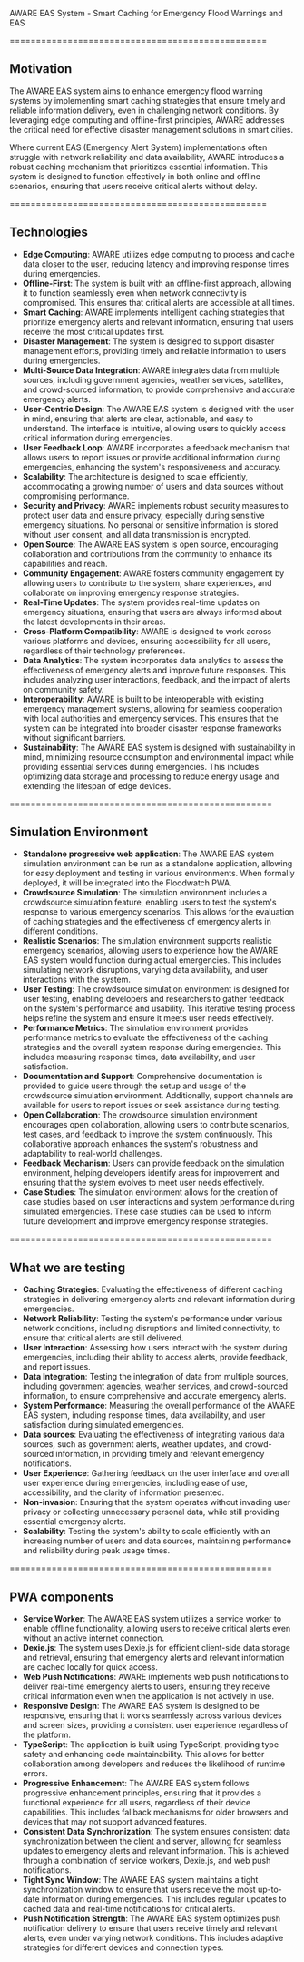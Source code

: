 AWARE EAS System - Smart Caching for Emergency Flood Warnings and EAS

=================================================

Motivation
--------
The AWARE EAS system aims to enhance emergency flood warning systems by implementing smart caching strategies that ensure timely and reliable information delivery, even in challenging network conditions. By leveraging edge computing and offline-first principles, AWARE addresses the critical need for effective disaster management solutions in smart cities.

Where current EAS (Emergency Alert System) implementations often struggle with network reliability and data availability, AWARE introduces a robust caching mechanism that prioritizes essential information. This system is designed to function effectively in both online and offline scenarios, ensuring that users receive critical alerts without delay.

=================================================

Technologies
--------
- **Edge Computing**: AWARE utilizes edge computing to process and cache data closer to the user, reducing latency and improving response times during emergencies.
- **Offline-First**: The system is built with an offline-first approach, allowing it to function seamlessly even when network connectivity is compromised. This ensures that critical alerts are accessible at all times.
- **Smart Caching**: AWARE implements intelligent caching strategies that prioritize emergency alerts and relevant information, ensuring that users receive the most critical updates first.
- **Disaster Management**: The system is designed to support disaster management efforts, providing timely and reliable information to users during emergencies.
- **Multi-Source Data Integration**: AWARE integrates data from multiple sources, including government agencies, weather services, satellites, and crowd-sourced information, to provide comprehensive and accurate emergency alerts.
- **User-Centric Design**: The AWARE EAS system is designed with the user in mind, ensuring that alerts are clear, actionable, and easy to understand. The interface is intuitive, allowing users to quickly access critical information during emergencies.
- **User Feedback Loop**: AWARE incorporates a feedback mechanism that allows users to report issues or provide additional information during emergencies, enhancing the system's responsiveness and accuracy.
- **Scalability**: The architecture is designed to scale efficiently, accommodating a growing number of users and data sources without compromising performance.
- **Security and Privacy**: AWARE implements robust security measures to protect user data and ensure privacy, especially during sensitive emergency situations. No personal or sensitive information is stored without user consent, and all data transmission is encrypted.
- **Open Source**: The AWARE EAS system is open source, encouraging collaboration and contributions from the community to enhance its capabilities and reach.
- **Community Engagement**: AWARE fosters community engagement by allowing users to contribute to the system, share experiences, and collaborate on improving emergency response strategies.
- **Real-Time Updates**: The system provides real-time updates on emergency situations, ensuring that users are always informed about the latest developments in their areas.
- **Cross-Platform Compatibility**: AWARE is designed to work across various platforms and devices, ensuring accessibility for all users, regardless of their technology preferences.
- **Data Analytics**: The system incorporates data analytics to assess the effectiveness of emergency alerts and improve future responses. This includes analyzing user interactions, feedback, and the impact of alerts on community safety.
- **Interoperability**: AWARE is built to be interoperable with existing emergency management systems, allowing for seamless cooperation with local authorities and emergency services. This ensures that the system can be integrated into broader disaster response frameworks without significant barriers.
- **Sustainability**: The AWARE EAS system is designed with sustainability in mind, minimizing resource consumption and environmental impact while providing essential services during emergencies. This includes optimizing data storage and processing to reduce energy usage and extending the lifespan of edge devices.

==================================================

Simulation Environment
--------
- **Standalone progressive web application**: The AWARE EAS system simulation environment can be run as a standalone application, allowing for easy deployment and testing in various environments. When formally deployed, it will be integrated into the Floodwatch PWA.
- **Crowdsource Simulation**: The simulation environment includes a crowdsource simulation feature, enabling users to test the system's response to various emergency scenarios. This allows for the evaluation of caching strategies and the effectiveness of emergency alerts in different conditions.
- **Realistic Scenarios**: The simulation environment supports realistic emergency scenarios, allowing users to experience how the AWARE EAS system would function during actual emergencies. This includes simulating network disruptions, varying data availability, and user interactions with the system.
- **User Testing**: The crowdsource simulation environment is designed for user testing, enabling developers and researchers to gather feedback on the system's performance and usability. This iterative testing process helps refine the system and ensure it meets user needs effectively.
- **Performance Metrics**: The simulation environment provides performance metrics to evaluate the effectiveness of the caching strategies and the overall system response during emergencies. This includes measuring response times, data availability, and user satisfaction.
- **Documentation and Support**: Comprehensive documentation is provided to guide users through the setup and usage of the crowdsource simulation environment. Additionally, support channels are available for users to report issues or seek assistance during testing.
- **Open Collaboration**: The crowdsource simulation environment encourages open collaboration, allowing users to contribute scenarios, test cases, and feedback to improve the system continuously. This collaborative approach enhances the system's robustness and adaptability to real-world challenges.
- **Feedback Mechanism**: Users can provide feedback on the simulation environment, helping developers identify areas for improvement and ensuring that the system evolves to meet user needs effectively.
- **Case Studies**: The simulation environment allows for the creation of case studies based on user interactions and system performance during simulated emergencies. These case studies can be used to inform future development and improve emergency response strategies.

==================================================

What we are testing
--------
- **Caching Strategies**: Evaluating the effectiveness of different caching strategies in delivering emergency alerts and relevant information during emergencies.
- **Network Reliability**: Testing the system's performance under various network conditions, including disruptions and limited connectivity, to ensure that critical alerts are still delivered.
- **User Interaction**: Assessing how users interact with the system during emergencies, including their ability to access alerts, provide feedback, and report issues.
- **Data Integration**: Testing the integration of data from multiple sources, including government agencies, weather services, and crowd-sourced information, to ensure comprehensive and accurate emergency alerts.
- **System Performance**: Measuring the overall performance of the AWARE EAS system, including response times, data availability, and user satisfaction during simulated emergencies.
- **Data sources**: Evaluating the effectiveness of integrating various data sources, such as government alerts, weather updates, and crowd-sourced information, in providing timely and relevant emergency notifications.
- **User Experience**: Gathering feedback on the user interface and overall user experience during emergencies, including ease of use, accessibility, and the clarity of information presented.
- **Non-invasion**: Ensuring that the system operates without invading user privacy or collecting unnecessary personal data, while still providing essential emergency alerts.
- **Scalability**: Testing the system's ability to scale efficiently with an increasing number of users and data sources, maintaining performance and reliability during peak usage times.

==================================================

PWA components
--------
- **Service Worker**: The AWARE EAS system utilizes a service worker to enable offline functionality, allowing users to receive critical alerts even without an active internet connection.
- **Dexie.js**: The system uses Dexie.js for efficient client-side data storage and retrieval, ensuring that emergency alerts and relevant information are cached locally for quick access.
- **Web Push Notifications**: AWARE implements web push notifications to deliver real-time emergency alerts to users, ensuring they receive critical information even when the application is not actively in use.
- **Responsive Design**: The AWARE EAS system is designed to be responsive, ensuring that it works seamlessly across various devices and screen sizes, providing a consistent user experience regardless of the platform.
- **TypeScript**: The application is built using TypeScript, providing type safety and enhancing code maintainability. This allows for better collaboration among developers and reduces the likelihood of runtime errors.
- **Progressive Enhancement**: The AWARE EAS system follows progressive enhancement principles, ensuring that it provides a functional experience for all users, regardless of their device capabilities. This includes fallback mechanisms for older browsers and devices that may not support advanced features.
- **Consistent Data Synchronization**: The system ensures consistent data synchronization between the client and server, allowing for seamless updates to emergency alerts and relevant information. This is achieved through a combination of service workers, Dexie.js, and web push notifications.
- **Tight Sync Window**: The AWARE EAS system maintains a tight synchronization window to ensure that users receive the most up-to-date information during emergencies. This includes regular updates to cached data and real-time notifications for critical alerts.
- **Push Notification Strength**: The AWARE EAS system optimizes push notification delivery to ensure that users receive timely and relevant alerts, even under varying network conditions. This includes adaptive strategies for different devices and connection types.